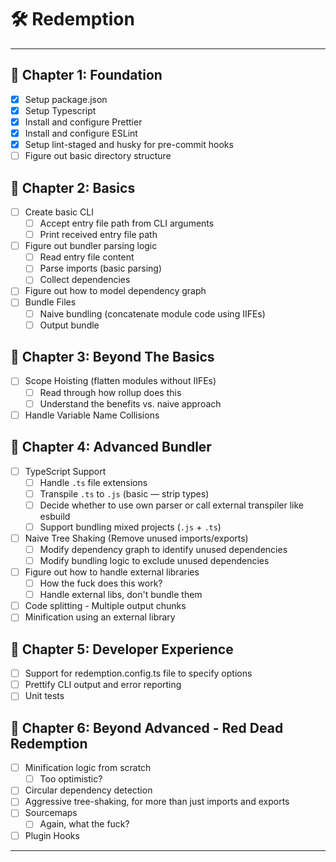 # 🛠 Redemption

---

## 🎯 Chapter 1: Foundation

- [x] Setup package.json
- [x] Setup Typescript
- [x] Install and configure Prettier
- [x] Install and configure ESLint
- [x] Setup lint-staged and husky for pre-commit hooks
- [ ] Figure out basic directory structure

## 🎯 Chapter 2: Basics

- [ ] Create basic CLI
  - [ ] Accept entry file path from CLI arguments
  - [ ] Print received entry file path
- [ ] Figure out bundler parsing logic
  - [ ] Read entry file content
  - [ ] Parse imports (basic parsing)
  - [ ] Collect dependencies
- [ ] Figure out how to model dependency graph
- [ ] Bundle Files
  - [ ] Naive bundling (concatenate module code using IIFEs)
  - [ ] Output bundle

## 🎯 Chapter 3: Beyond The Basics

- [ ] Scope Hoisting (flatten modules without IIFEs)
  - [ ] Read through how rollup does this
  - [ ] Understand the benefits vs. naive approach
- [ ] Handle Variable Name Collisions

## 🎯 Chapter 4: Advanced Bundler

- [ ] TypeScript Support
  - [ ] Handle `.ts` file extensions
  - [ ] Transpile `.ts` to `.js` (basic — strip types)
  - [ ] Decide whether to use own parser or call external transpiler like esbuild
  - [ ] Support bundling mixed projects (`.js` + `.ts`)
- [ ] Naive Tree Shaking (Remove unused imports/exports)
  - [ ] Modify dependency graph to identify unused dependencies
  - [ ] Modify bundling logic to exclude unused dependencies
- [ ] Figure out how to handle external libraries
  - [ ] How the fuck does this work?
  - [ ] Handle external libs, don't bundle them
- [ ] Code splitting - Multiple output chunks
- [ ] Minification using an external library

## 🎯 Chapter 5: Developer Experience

- [ ] Support for redemption.config.ts file to specify options
- [ ] Prettify CLI output and error reporting
- [ ] Unit tests

## 🎯 Chapter 6: Beyond Advanced - Red Dead Redemption

- [ ] Minification logic from scratch
  - [ ] Too optimistic?
- [ ] Circular dependency detection
- [ ] Aggressive tree-shaking, for more than just imports and exports
- [ ] Sourcemaps
  - [ ] Again, what the fuck?
- [ ] Plugin Hooks

---

